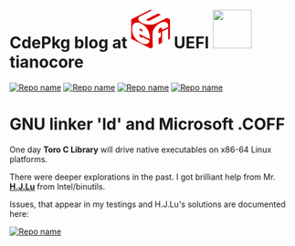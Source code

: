 # CdePkg blog at <img src="https://github.com/KilianKegel/pictures/blob/master/uefi-logo.png"  width="68" height="68"> UEFI <img src="https://pbs.twimg.com/profile_images/759064723392311297/Yst2htM7_400x400.jpg"  width="68" height="68"> **tianocore**
[![Repo name](https://github-readme-stats.vercel.app/api/pin/?username=KilianKegel&repo=Introduction-of-the-ACPICA-port-to-UEFI)](https://github.com/tianocore/edk2-staging/tree/CdePkg/blogs/2022-01-16#introduction-of-the-acpica-port-to-uefi)
[![Repo name](https://github-readme-stats.vercel.app/api/pin/?username=KilianKegel&repo=RedFish-on-CdePkg)](https://github.com/tianocore/edk2-staging/tree/CdePkg/blogs/2021-12-19#redfish-on-cdepkg)
[![Repo name](https://github-readme-stats.vercel.app/api/pin/?username=KilianKegel&repo=Using-UEFI--and-Standard-C-API-in-shell-applications-creating-MSDOS-Tools-for-UEFI)](https://github.com/tianocore/edk2-staging/tree/CdePkg/blogs/2021-11-28#using-uefi--and-standard-c-api-in-shell-applications-creating-msdos-tools-for-uefi)
[![Repo name](https://github-readme-stats.vercel.app/api/pin/?username=KilianKegel&repo=my-legacy-toolbox)](https://github.com/tianocore/edk2-staging/blob/CdePkg/blogs/2021-11-14/README.md#my-legacy-toolbox)

# GNU linker 'ld' and Microsoft .COFF
One day **Toro C Library** will drive native executables on x86-64 Linux platforms.

There were deeper explorations in the past. I got brilliant help from Mr. [**H.J.Lu**](https://en.wikipedia.org/wiki/HJ_Lu) from Intel/binutils.

Issues, that appear in my testings and H.J.Lu's solutions are documented here:

[![Repo name](https://github-readme-stats.vercel.app/api/pin/?username=KilianKegel&repo=GNU-ld-for-MicrosoftCOFF-to-LinuxELF)](https://github.com/KilianKegel/GNU-ld-for-MicrosoftCOFF-to-LinuxELF#gnu-ld-for-microsoftcoff-to-linuxelf)
